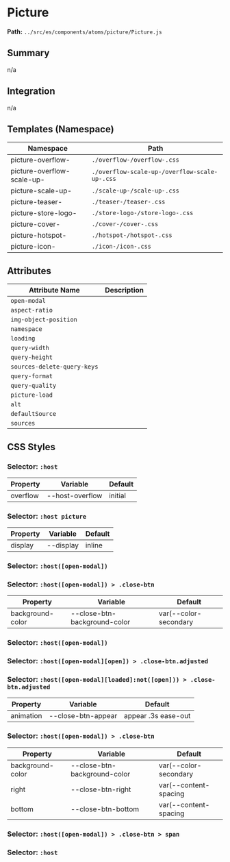 # Picture

**Path:** `../src/es/components/atoms/picture/Picture.js`

## Summary

n/a

## Integration

n/a

## Templates (Namespace)

| Namespace | Path |
|------|------|
| picture-overflow- | `./overflow-/overflow-.css` |
| picture-overflow-scale-up- | `./overflow-scale-up-/overflow-scale-up-.css` |
| picture-scale-up- | `./scale-up-/scale-up-.css` |
| picture-teaser- | `./teaser-/teaser-.css` |
| picture-store-logo- | `./store-logo-/store-logo-.css` |
| picture-cover- | `./cover-/cover-.css` |
| picture-hotspot- | `./hotspot-/hotspot-.css` |
| picture-icon- | `./icon-/icon-.css` |

## Attributes

| Attribute Name | Description |
|----------------|-------------|
| `open-modal` |  |
| `aspect-ratio` |  |
| `img-object-position` |  |
| `namespace` |  |
| `loading` |  |
| `query-width` |  |
| `query-height` |  |
| `sources-delete-query-keys` |  |
| `query-format` |  |
| `query-quality` |  |
| `picture-load` |  |
| `alt` |  |
| `defaultSource` |  |
| `sources` |  |

## CSS Styles

### Selector: `:host`

| Property | Variable | Default |
|----------|----------|----------|
| overflow | --host-overflow | initial |

### Selector: `:host picture`

| Property | Variable | Default |
|----------|----------|----------|
| display | --display | inline |

### Selector: `:host([open-modal])`


### Selector: `:host([open-modal]) > .close-btn`

| Property | Variable | Default |
|----------|----------|----------|
| background-color | --close-btn-background-color | var(--color-secondary |

### Selector: `:host([open-modal])`


### Selector: `:host([open-modal][open]) > .close-btn.adjusted`


### Selector: `:host([open-modal][loaded]:not([open])) > .close-btn.adjusted`

| Property | Variable | Default |
|----------|----------|----------|
| animation | --close-btn-appear | appear .3s ease-out |

### Selector: `:host([open-modal]) > .close-btn`

| Property | Variable | Default |
|----------|----------|----------|
| background-color | --close-btn-background-color | var(--color-secondary |
| right | --close-btn-right | var(--content-spacing |
| bottom | --close-btn-bottom | var(--content-spacing |

### Selector: `:host([open-modal]) > .close-btn > span`


### Selector: `:host`


